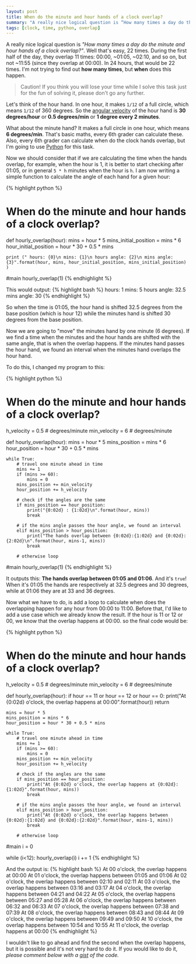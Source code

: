 ```yaml
---
layout: post
title: When do the minute and hour hands of a clock overlap?
summary: "A really nice logical question is “How many times a day do the minute and hour hands of a clock overlap?”. Well that’s easy, 22 times. During the first half of the day, they overlap 11 times: 00:00, ~01:05, ~02:10, and so on, but not ~11:55 (since they overlap at 00:00). In 24 hours, that would be 22 times. I’m not trying to find out how many times, but when does this happen."
tags: [clock, time, python, overlap]
---
```


A really nice logical question is _"How many times a day do the minute and hour hands of a clock overlap?"_. Well that's easy, 22 times. During the first half of the day, they overlap 11 times: 00:00, ~01:05, ~02:10, and so on, but not ~11:55 (since they overlap at 00:00). In 24 hours, that would be 22 times. I'm not trying to find out **how many times**, but **when** does this happen.

> Caution! If you think you will lose your time while I solve this task just for the fun of solving it, please don't go any further.

Let's think of the hour hand. In one hour, it makes `1/12` of a full circle, which means `1/12` of 360 degrees. So the [angular velocity](http://en.wikipedia.org/wiki/Angular_velocity) of the hour hand is **30 degrees/hour** or **0.5 degrees/min** or **1 degree every 2 minutes**.

What about the minute hand? It makes a full circle in one hour, which means **6 degrees/min**. That's basic maths, every 6th grader can calculate these. Also, every 6th grader can calculate when do the clock hands overlap, but I'm going to use [Python](http://python.org/) for this task.

Now we should consider that if we are calculating the time when the hands overlap, for example, when the hour is 1, it is better to start checking after 01:05, or in general `5 * h` minutes when the hour is `h`. I am now writing a simple function to calculate the angle of each hand for a given hour:

{% highlight python %}
# When do the minute and hour hands of a clock overlap?

def hourly_overlap(hour):
	mins = hour * 5
	mins_initial_position = mins * 6
	hour_initial_position = hour * 30 + 0.5 * mins

	print (" hours: {0}\n mins: {1}\n hours angle: {2}\n mins angle: {3}".format(hour, mins, hour_initial_position, mins_initial_position) )


#main
hourly_overlap(1)
{% endhighlight %}

This would output:
{% highlight bash %}
hours: 1
mins: 5
hours angle: 32.5
mins angle: 30
{% endhighlight %}

So when the time is 01:05, the hour hand is shifted 32.5 degrees from the base position (which is hour 12) while the minutes hand is shifted 30 degrees from the base position. 

Now we are going to "move" the minutes hand by one minute (6 degrees). If we find a time when the minutes and the hour hands are shifted with the same angle, that is when the overlap happens. If the minutes hand passes the hour hand, we found an interval when the minutes hand overlaps the hour hand.

To do this, I changed my program to this:

{% highlight python %}
# When do the minute and hour hands of a clock overlap?

h_velocity = 0.5 # degrees/minute
min_velocity = 6 # degrees/minute


def hourly_overlap(hour):
	mins = hour * 5
	mins_position = mins * 6
	hour_position = hour * 30 + 0.5 * mins

	while True:
		# travel one minute ahead in time
		mins += 1
		if (mins >= 60):
			mins = 0
		mins_position += min_velocity
		hour_position += h_velocity

		# check if the angles are the same
		if mins_position == hour_position:
			print("{0:02d} : {1:02d}\n".format(hour, mins))
			break

		# if the mins angle passes the hour angle, we found an interval
		elif mins_position > hour_position:
			print("The hands overlap between {0:02d}:{1:02d} and {0:02d}:{2:02d}\n".format(hour, mins-1, mins))
			break

		# otherwise loop

#main
hourly_overlap(1)
{% endhighlight %}

It outputs this: **The hands overlap between 01:05 and 01:06**. And it's `true`! When it's 01:05 the hands are respectively at 32.5 degrees and 30 degrees, while at 01:06 they are at 33 and 36 degrees. 

Now what we have to do, is add a loop to calculate when does the overlapping happen for any hour from 00:00 to 11:00. Before that, I'd like to add a use case which we already know the result. If the hour is 11 or 12 or 00, we know that the overlap happens at 00:00. so the final code would be:

{% highlight python %}
# When do the minute and hour hands of a clock overlap?

h_velocity = 0.5 # degrees/minute
min_velocity = 6 # degrees/minute


def hourly_overlap(hour):
	if hour == 11 or hour == 12 or hour == 0:
		print("At {0:02d} o'clock, the overlap happens at 00:00".format(hour))
		return

	mins = hour * 5
	mins_position = mins * 6
	hour_position = hour * 30 + 0.5 * mins

	while True:
		# travel one minute ahead in time
		mins += 1
		if (mins >= 60):
			mins = 0
		mins_position += min_velocity
		hour_position += h_velocity

		# check if the angles are the same
		if mins_position == hour_position:
			print("At {0:02d} o'clock, the overlap happens at {0:02d}:{1:02d}".format(hour, mins))
			break

		# if the mins angle passes the hour angle, we found an interval
		elif mins_position > hour_position:
			print("At {0:02d} o'clock, the overlap happens between {0:02d}:{1:02d} and {0:02d}:{2:02d}".format(hour, mins-1, mins))
			break

		# otherwise loop

#main
i = 0

while (i<12):
	hourly_overlap(i)
	i += 1
{% endhighlight %}

And the output is:
{% highlight bash %}
At 00 o'clock, the overlap happens at 00:00
At 01 o'clock, the overlap happens between 01:05 and 01:06
At 02 o'clock, the overlap happens between 02:10 and 02:11
At 03 o'clock, the overlap happens between 03:16 and 03:17
At 04 o'clock, the overlap happens between 04:21 and 04:22
At 05 o'clock, the overlap happens between 05:27 and 05:28
At 06 o'clock, the overlap happens between 06:32 and 06:33
At 07 o'clock, the overlap happens between 07:38 and 07:39
At 08 o'clock, the overlap happens between 08:43 and 08:44
At 09 o'clock, the overlap happens between 09:49 and 09:50
At 10 o'clock, the overlap happens between 10:54 and 10:55
At 11 o'clock, the overlap happens at 00:00
{% endhighlight %}

I wouldn't like to go ahead and find the second when the overlap happens, but it is possible and it's not very hard to do it. If you would like to do it, _please comment below with a [gist](https://gist.github.com/) of the code._
